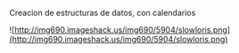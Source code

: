Creacion de estructuras de datos, con calendarios

![http://img690.imageshack.us/img690/5904/slowloris.png](http://img690.imageshack.us/img690/5904/slowloris.png)